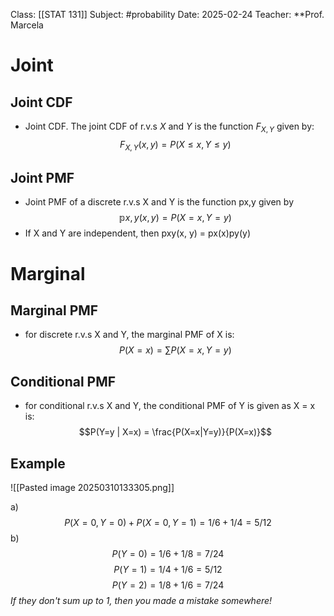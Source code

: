 Class: [[STAT 131]]
Subject: #probability 
Date: 2025-02-24
Teacher: **Prof. Marcela

# Joint

## Joint CDF
- Joint CDF. The joint CDF of r.v.s $X$ and $Y$ is the function $F_{X, Y}$ given by:
$$F_{X, Y}(x, y) = P(X \leq x, Y \leq y)$$
## Joint PMF
- Joint PMF of a discrete r.v.s X and Y is the function px,y given by
$$\mathbb{p}{x,y}(x, y) = P(X = x, Y = y)$$
- If X and Y are independent, then pxy(x, y) = px(x)py(y)

# Marginal

## Marginal PMF
- for discrete r.v.s X and Y, the marginal PMF of X is:
$$P(X=x) = \sum P(X=x, Y=y)$$

## Conditional PMF
 - for conditional r.v.s X and Y, the conditional PMF of Y is given as X = x is:
$$P(Y=y | X=x) = \frac{P(X=x|Y=y)}{P(X=x)}$$

## Example
![[Pasted image 20250310133305.png]]

a) $$P(X = 0, Y=0) + P(X = 0, Y=1) = 1/6 + 1/4 = 5/12$$
b) 
$$P(Y = 0) = 1/6 + 1/8 = 7/24$$
$$P(Y = 1) = 1/4 + 1/6 = 5/12$$
$$P(Y = 2) = 1/8 + 1/6 = 7/24$$
*If they don't sum up to 1, then you made a mistake somewhere!*

